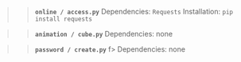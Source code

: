 >> **`online / access.py`**
>> Dependencies: `Requests`
>> Installation: `pip install requests`

>> **`animation / cube.py`**
>> Dependencies: none

>> **`password / create.py`**
>f> Dependencies: none
